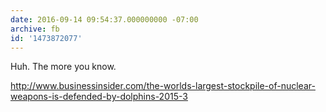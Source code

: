 ```yaml
---
date: 2016-09-14 09:54:37.000000000 -07:00
archive: fb
id: '1473872077'
---
```


Huh. The more you know.

http://www.businessinsider.com/the-worlds-largest-stockpile-of-nuclear-weapons-is-defended-by-dolphins-2015-3
